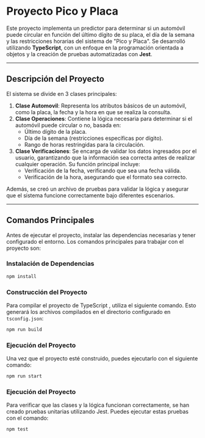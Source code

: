 # Proyecto Pico y Placa

Este proyecto implementa un predictor para determinar si un automóvil puede circular en función del último dígito de su placa, el día de la semana y las restricciones horarias del sistema de "Pico y Placa". Se desarrolló utilizando **TypeScript**, con un enfoque en la programación orientada a objetos y la creación de pruebas automatizadas con **Jest**.

---

## Descripción del Proyecto

El sistema se divide en 3 clases principales:

1. **Clase Automovil**: Representa los atributos básicos de un automóvil, como la placa, la fecha y la hora en que se realiza la consulta.
2. **Clase Operaciones**: Contiene la lógica necesaria para determinar si el automóvil puede circular o no, basada en:
   - Último dígito de la placa.
   - Día de la semana (restricciones específicas por dígito).
   - Rango de horas restringidas para la circulación.
3. **Clase Verificaciones**: Se encarga de validar los datos ingresados por el usuario, garantizando que la información sea correcta antes de realizar cualquier operación. Su función principal incluye:
   - Verificación de la fecha, verificando que sea una fecha válida.
   - Verificación de la hora, asegurando que el formato sea correcto.

Además, se creó un archivo de pruebas para validar la lógica y asegurar que el sistema funcione correctamente bajo diferentes escenarios.

---

## Comandos Principales

Antes de ejecutar el proyecto, instalar las dependencias necesarias y tener configurado el entorno. Los comandos principales para trabajar con el proyecto son:

### Instalación de Dependencias
```bash
npm install
```
### Construcción del Proyecto
Para compilar el proyecto de TypeScript , utiliza el siguiente comando. Esto generará los archivos compilados en el directorio configurado en `tsconfig.json`:

```bash
npm run build
```
### Ejecución del Proyecto
Una vez que el proyecto esté construido, puedes ejecutarlo con el siguiente comando:

```bash
npm run start
```
### Ejecución del Proyecto
Para verificar que las clases y la lógica funcionan correctamente, se han creado pruebas unitarias utilizando Jest. Puedes ejecutar estas pruebas con el comando:
```bash
npm test
